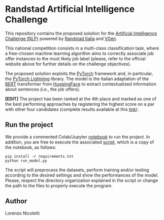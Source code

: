 # Randstad Artificial Intelligence Challenge

This repository contains the proposed solution for the [Artificial Intelligence Challenge (NLP)](https://www.vgen.it/randstad-artificial-intelligence-challenge/) powered by [Randstad Italia](https://www.randstad.it/) and [VGen](https://www.vgen.it).

This national competition consists in a multi-class classification task, where a free-chosen machine learning algorithm aims to correctly associate job offer instances to the most likely job label (please, refer to the official website above for further details on the challenge objectives).

The proposed solution exploits the [PyTorch](https://pytorch.org/) framework and, in particular, the [PyTorch Lightning](https://www.pytorchlightning.ai/) library. The model is the italian adaptation of the [BERT](https://arxiv.org/abs/1810.04805) transformer from [HuggingFace](https://huggingface.co/) to extract contextualized information about sentences (i.e., the job offers).

**[EDIT]** The project has been ranked at the 4th place and marked as one of the best performing approaches by registering the highest score on a par with other four candidates (complete results available at this [link](https://www.vgen.it/risultati-randstad-artificial-intelligence-challenge/)).

## Run the project

We provide a commented Colab/Jupyter [notebook](./Randstad_Artificial_Intelligence_Challenge.ipynb) to run the project. In addition, you are free to execute the associated [script](./run_model.py), which is a copy of the notebook, as follows:
```
pip install -r requirements.txt
python run_model.py
```
The script will preprocess the datasets, perform training and/or testing according to the desired settings and show the performances of the model. Please, respect the directory organization explained in the script or change the path to the files to properly execute the program.

## Author

Lorenzo Nicoletti
